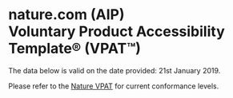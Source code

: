 # <a name="document-top"></a> nature.com (AIP)<br>Voluntary Product Accessibility Template&reg; (VPAT&trade;)

The data below is valid on the date provided: 21st January 2019.

Please refer to the [Nature VPAT](https://github.com/springernature/vpat/blob/master/nature.md) for current conformance levels.